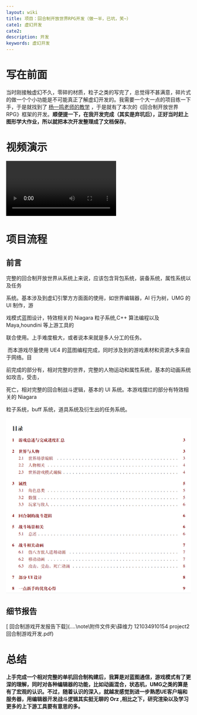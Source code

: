 ```yaml
---
layout: wiki
title: 项目：回合制开放世界RPG开发（做一半，已坑，笑~）
cate1: 虚幻开发
cate2: 
description: 开发
keywords: 虚幻开发
---
```




# 写在前面



当时刚接触虚幻不久，零碎的材质，粒子之类的写完了，总觉得不甚满意，碎片式的做一个个小功能是不可能真正了解虚幻开发的。我需要一个大一点的项目练一下手，于是就找到了 [杨一鸣老师的教学](https://space.bilibili.com/19045234?spm_id_from=333.337.0.0) ，于是就有了本次的《回合制开放世界RPG》框架的开发。**顺便提一下，在我开发完成（其实是弃坑后），正好当时赶上图形学大作业，所以就把本次开发整理成了文档保存**。



# 视频演示





<video src="https://github.com/U201613306/U201613306.github.io/raw/master/images/robot.mp4"></video>







# 项目流程

## 前言

​     完整的回合制开放世界从系统上来说，应该包含背包系统，装备系统，属性系统以及任务

系统。基本涉及到虚幻引擎方方面面的使用，如世界编辑器，AI 行为树，UMG 的 UI 制作，游

戏模式蓝图设计，特效相关的 Niagara 粒子系统,C++ 算法编程以及 Maya,houndini 等上游工具的

联合使用。上手难度极大，或者说本来就是多人分工的任务。

​    而本游戏尽量使用 UE4 的蓝图编程完成，同时涉及到的游戏素材和资源大多来自于网络。目

前完成的部分有，相对完整的世界，完整的人物运动和属性系统，基本的动画系统如攻击，受击，

死亡，相对完整的回合制战斗逻辑，基本的 UI 系统。本游戏摆烂的部分有特效相关的 Niagara

粒子系统，buff 系统，道具系统及衍生出的任务系统。







![image-20230316200026304](https://github.com/U201613306/U201613306.github.io/raw/master/images/visio/image-20230316200026304.png)





## 细节报告



 [ 回合制游戏开发报告下载](..\..\note\附件文件夹\薛维力 121034910154 project2 回合制游戏开发.pdf) 





# 总结





**上手完成一个相对完整的单机回合制构建后，我算是对蓝图通信，游戏模式有了更深的理解，同时对各种编辑器的功能，比如动画混合，状态机，UMG之类的算是有了宏观的认识。不过，随着认识的深入，就越发感觉到进一步熟悉UE客户端和服务器，用编辑器开发战斗逻辑其实挺无聊的 Orz ,相比之下，研究渲染以及学习更多的上下游工具要有意思的多。**
